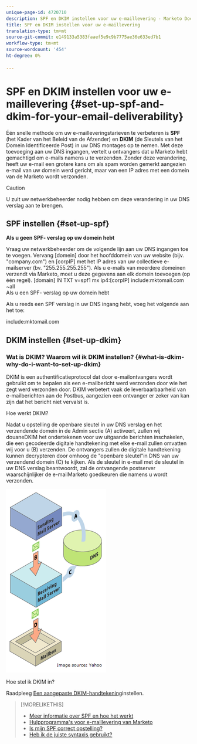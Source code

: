 ```yaml
---
unique-page-id: 4720710
description: SPF en DKIM instellen voor uw e-maillevering - Marketo Docs - Productdocumentatie
title: SPF en DKIM instellen voor uw e-maillevering
translation-type: tm+mt
source-git-commit: e149133a5383faaef5e9c9b7775ae36e633ed7b1
workflow-type: tm+mt
source-wordcount: '454'
ht-degree: 0%

---
```



# SPF en DKIM instellen voor uw e-maillevering {#set-up-spf-and-dkim-for-your-email-deliverability}

Één snelle methode om uw e-mailleveringstarieven te verbeteren is **SPF** (het Kader van het Beleid van de Afzender) en **DKIM** (de Sleutels van het Domein Identificeerde Post) in uw DNS montages op te nemen. Met deze toevoeging aan uw DNS ingangen, vertelt u ontvangers dat u Marketo hebt gemachtigd om e-mails namens u te verzenden. Zonder deze verandering, heeft uw e-mail een grotere kans om als spam worden gemerkt aangezien e-mail van uw domein werd gericht, maar van een IP adres met een domein van de Marketo wordt verzonden.

>[!CAUTION]
>
>U zult uw netwerkbeheerder nodig hebben om deze verandering in uw DNS verslag aan te brengen.

## SPF instellen {#set-up-spf}

**Als u geen SPF- verslag op uw domein hebt**

Vraag uw netwerkbeheerder om de volgende lijn aan uw DNS ingangen toe te voegen. Vervang [domein] door het hoofddomein van uw website (bijv. &quot;company.com&quot;) en [corpIP] met het IP adres van uw collectieve e-mailserver (bv. &quot;255.255.255.255&quot;). Als u e-mails van meerdere domeinen verzendt via Marketo, moet u deze gegevens aan elk domein toevoegen (op één regel).
[domain] IN TXT v=spf1 mx ip4:[corpIP] include:mktomail.com ~all\
Als u een SPF- verslag op uw domein hebt

Als u reeds een SPF verslag in uw DNS ingang hebt, voeg het volgende aan het toe:

include:mktomail.com

## DKIM instellen {#set-up-dkim}

### Wat is DKIM? Waarom wil ik DKIM instellen? {#what-is-dkim-why-do-i-want-to-set-up-dkim}

DKIM is een authentificatieprotocol dat door e-mailontvangers wordt gebruikt om te bepalen als een e-mailbericht werd verzonden door wie het zegt werd verzonden door. DKIM verbetert vaak de leverbaarbaarheid van e-mailberichten aan de Postbus, aangezien een ontvanger er zeker van kan zijn dat het bericht niet vervalst is.

Hoe werkt DKIM?

Nadat u opstelling de openbare sleutel in uw DNS verslag en het verzendende domein in de Admin sectie (A) activeert, zullen wij douaneDKIM het ondertekenen voor uw uitgaande berichten inschakelen, die een gecodeerde digitale handtekening met elke e-mail zullen omvatten wij voor u (B) verzenden. De ontvangers zullen de digitale handtekening kunnen decrypteren door omhoog de &quot;openbare sleutel&quot;in DNS van uw verzendend domein (C) te kijken. Als de sleutel in e-mail met de sleutel in uw DNS verslag beantwoordt, zal de ontvangende postserver waarschijnlijker de e-mailMarketo goedkeuren die namens u wordt verzonden.

![](assets/image2015-1-12-13-3a56-3a55.png)

Hoe stel ik DKIM in?

Raadpleeg [Een aangepaste DKIM-handtekening](set-up-a-custom-dkim-signature.md)instellen.

>[!MORELIKETHIS]
>
>* [Meer informatie over SPF en hoe het werkt](http://www.open-spf.org/Introduction/)
>* [Hulpprogramma&#39;s voor e-maillevering van Marketo](https://www.marketo.com/software/email-marketing/email-deliverability/)
>* [Is mijn SPF correct opstelling?](http://www.kitterman.com/spf/validate.html)
>* [Heb ik de juiste syntaxis gebruikt?](http://www.open-spf.org/SPF_Record_Syntax/)

>



